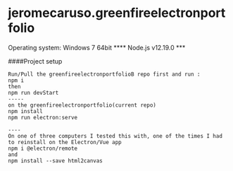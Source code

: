 # jeromecaruso.greenfireelectronportfolio
Operating system: Windows 7 64bit
**** Node.js v12.19.0  ***

####Project setup
```
Run/Pull the greenfireelectronportfolioB repo first and run :
npm i
then 
npm run devStart
-----
on the greenfireelectronportfolio(current repo)
npm install
npm run electron:serve

----
On one of three computers I tested this with, one of the times I had to reinstall on the Electron/Vue app
npm i @electron/remote
and 
npm install --save html2canvas




